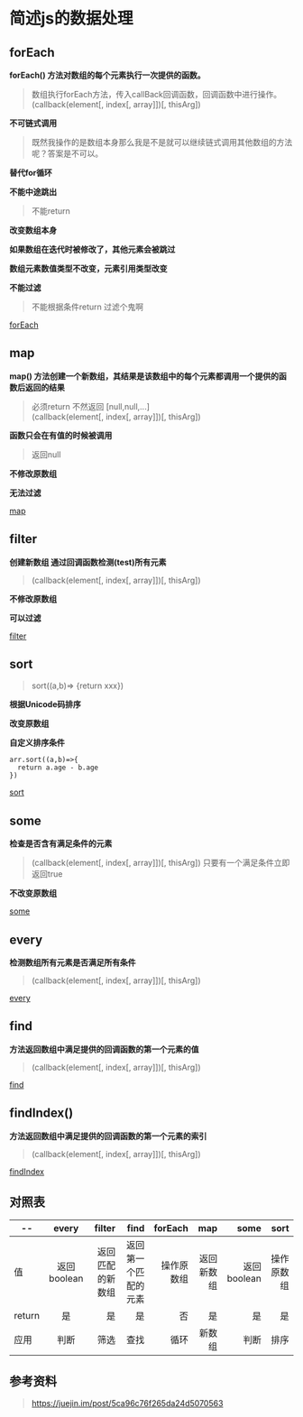 # 简述js的数据处理

## forEach
**forEach() 方法对数组的每个元素执行一次提供的函数。**  
> 数组执行forEach方法，传入callBack回调函数，回调函数中进行操作。  
> (callback(element[, index[, array]])[, thisArg])

**不可链式调用**
> 既然我操作的是数组本身那么我是不是就可以继续链式调用其他数组的方法呢？答案是不可以。

**替代for循环**

**不能中途跳出**
> 不能return

**改变数组本身**

**如果数组在迭代时被修改了，其他元素会被跳过**

**数组元素数值类型不改变，元素引用类型改变**

**不能过滤**
> 不能根据条件return 过滤个鬼啊

[forEach](https://developer.mozilla.org/zh-CN/docs/Web/JavaScript/Reference/Global_Objects/Array/forEach)

## map
**map() 方法创建一个新数组，其结果是该数组中的每个元素都调用一个提供的函数后返回的结果**
> 必须return 不然返回 [null,null,...]   
> (callback(element[, index[, array]])[, thisArg])

**函数只会在有值的时候被调用**
> 返回null

**不修改原数组**

**无法过滤**

[map](https://developer.mozilla.org/zh-CN/docs/Web/JavaScript/Reference/Global_Objects/Array/map)

## filter
**创建新数组 通过回调函数检测(test)所有元素**   
> (callback(element[, index[, array]])[, thisArg])

**不修改原数组**

**可以过滤**

[filter](https://developer.mozilla.org/zh-CN/docs/Web/JavaScript/Reference/Global_Objects/Array/filter)

## sort
> sort((a,b)=> {return xxx})

**根据Unicode码排序**

**改变原数组**

**自定义排序条件**
```
arr.sort((a,b)=>{
  return a.age - b.age
})
```
[sort](https://developer.mozilla.org/zh-CN/docs/Web/JavaScript/Reference/Global_Objects/Array/sort)

## some
**检查是否含有满足条件的元素**
> (callback(element[, index[, array]])[, thisArg])
> 只要有一个满足条件立即返回true

**不改变原数组**

[some](https://developer.mozilla.org/zh-CN/docs/Web/JavaScript/Reference/Global_Objects/Array/some)

## every
**检测数组所有元素是否满足所有条件**
> (callback(element[, index[, array]])[, thisArg])

[every](https://developer.mozilla.org/zh-CN/docs/Web/JavaScript/Reference/Global_Objects/Array/every)

## find
**方法返回数组中满足提供的回调函数的第一个元素的值**
> (callback(element[, index[, array]])[, thisArg])

[find](https://developer.mozilla.org/zh-CN/docs/Web/JavaScript/Reference/Global_Objects/Array/find)

## findIndex()
**方法返回数组中满足提供的回调函数的第一个元素的索引**
> (callback(element[, index[, array]])[, thisArg])

[findIndex](https://developer.mozilla.org/zh-CN/docs/Web/JavaScript/Reference/Global_Objects/Array/findIndex)

## 对照表
--|every|filter|find|forEach|map|some|sort
--|:--:|--:|--:|--:|--:|--:|--:
值|返回boolean|返回匹配的新数组|返回第一个匹配的元素|操作原数组|返回新数组|返回boolean|操作原数组
return|是|是|是|否|是|是|是
应用|判断|筛选|查找|循环|新数组|判断|排序


## 参考资料
> https://juejin.im/post/5ca96c76f265da24d5070563
